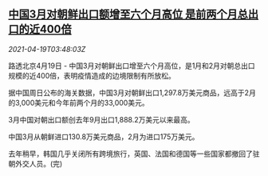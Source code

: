 <!--1618804862000-->
[中国3月对朝鲜出口额增至六个月高位 是前两个月总出口的近400倍](https://cn.reuters.com/article/china-kp-export-0419-idCNKBS2C60A0)
------

<div><i>2021-04-19T03:48:03Z</i></div><p>路透北京4月19日 - 中国3月对朝鲜出口增至六个月高位，是1月和2月对朝总出口规模的近400倍，表明疫情造成的边境限制有所放松。</p><p>据中国周日公布的海关数据，中国3月对朝鲜出口1,297.8万美元商品，远高于2月的3,000美元和今年前两个月的33,000美元。</p><p>3月中国对朝出口额创去年9月出口1,888.2万美元以来最高。</p><p>中国3月从朝鲜进口130.8万美元商品，2月为进口175万美元。</p><p>去年稍早，韩国几乎关闭所有跨境旅行，英国、法国和德国等一些国家都撤回了驻朝外交人员。(完)</p>
